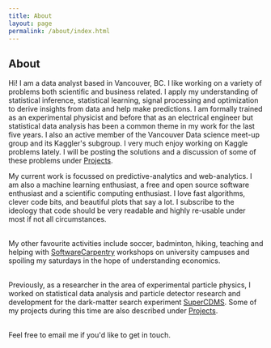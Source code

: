 ```yaml
---
title: About
layout: page
permalink: /about/index.html
---
```

<!-- ![Profile Image]({{ site.url }}/{{ site.picture }}) -->

<h2> About </h2>

<p>
Hi! I am a data analyst based in Vancouver, BC. I like working on a variety of problems both scientific and business related. I apply my understanding of statistical inference, statistical learning, signal processing and optimization to derive insights from data and help make predictions. I am formally trained as an experimental physicist and before that as an electrical engineer but statistical data analysis has been a common theme in my work for the last five years. I also an active member of the Vancouver Data science meet-up group and its Kaggler's subgroup. I very much enjoy working on Kaggle problems lately. I will be posting the solutions and a discussion of some of these problems under <a href="http://kpdir.github.io/projects/">Projects</a>.

 My current work is focussed on predictive-analytics and web-analytics. I am also a machine learning enthusiast, a free and open source software enthusiast and a scientific computing enthusiast. I love fast algorithms, clever code bits, and beautiful plots that say a lot. I subscribe to the ideology that code should be very readable and highly re-usable under most if not all circumstances.
<br><br>

My other favourite activities include soccer, badminton, hiking, teaching and helping with <a href="http://software-carpentry.org/">SoftwareCarpentry</a> workshops on university campuses and spoiling my saturdays in the hope of understanding economics.
<br><br>

Previously, as a researcher in the area of experimental particle physics,
I worked on statistical data analysis and particle detector research and development for the dark-matter search experiment <a href="https://en.wikipedia.org/wiki/Cryogenic_Dark_Matter_Search/">SuperCDMS</a>.
Some of my projects during this time are also described under <a href="http://kpdir.github.io/projects/">Projects</a>.
<br><br>

Feel free to email me if you'd like to get in touch.
</p>
